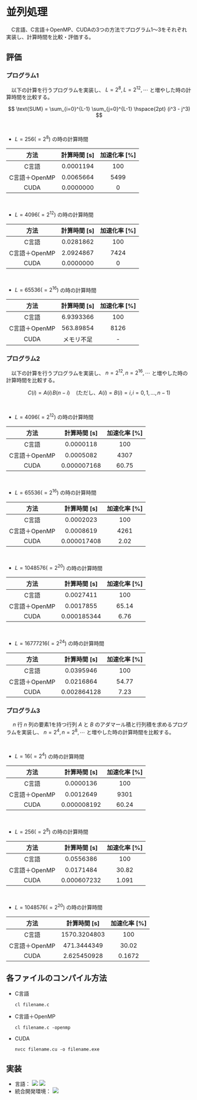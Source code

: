 # 並列処理
　C言語、C言語＋OpenMP、CUDAの3つの方法でプログラム1～3をそれぞれ実装し、計算時間を比較・評価する。

## 評価
### プログラム1
　以下の計算を行うプログラムを実装し、 $L=2^8, L=2^{12}, \cdots$ と増やした時の計算時間を比較する。

$$ \text{SUM} = \sum_{i=0}^{L-1} \sum_{j=0}^{L-1} \hspace{2pt} (i^3 - j^3) $$

<br>

- $L=256(=2^8)$ の時の計算時間

| 方法 | 計算時間 [s] | 加速化率 [%] |
|:---:|:---:|:---:|
| C言語 | 0.0001194 | 100 |
| C言語＋OpenMP | 0.0065664 | 5499 |
| CUDA | 0.0000000 | 0 |

<br>

- $L=4096(=2^{12})$ の時の計算時間

| 方法 | 計算時間 [s] | 加速化率 [%] |
|:---:|:---:|:---:|
| C言語 | 0.0281862 | 100 |
| C言語＋OpenMP | 2.0924867 | 7424 |
| CUDA | 0.0000000 | 0 |

<br>

- $L=65536(=2^{16})$ の時の計算時間

| 方法 | 計算時間 [s] | 加速化率 [%] |
|:---:|:---:|:---:|
| C言語 | 6.9393366 | 100 |
| C言語＋OpenMP | 563.89854 | 8126 |
| CUDA | メモリ不足 | - |

### プログラム2
　以下の計算を行うプログラムを実装し、 $n=2^{12}, n=2^{16}, \cdots$ と増やした時の計算時間を比較する。

$$ C(i) = A(i) \hspace{1pt} B(n - i) \quad (\text{ただし、}A(i) = B(i) = i, \hspace{1pt} i = 0, 1, \ldots, n - 1) $$

<br>

- $L=4096(=2^{12})$ の時の計算時間

| 方法 | 計算時間 [s] | 加速化率 [%] |
|:---:|:---:|:---:|
| C言語 | 0.0000118 | 100 |
| C言語＋OpenMP | 0.0005082 | 4307 |
| CUDA | 0.000007168 | 60.75 |

<br>

- $L=65536(=2^{16})$ の時の計算時間

| 方法 | 計算時間 [s] | 加速化率 [%] |
|:---:|:---:|:---:|
| C言語 | 0.0002023 | 100 |
| C言語＋OpenMP | 0.0008619 | 4261 |
| CUDA | 0.000017408 | 2.02 |

<br>

- $L=1048576(=2^{20})$ の時の計算時間

| 方法 | 計算時間 [s] | 加速化率 [%] |
|:---:|:---:|:---:|
| C言語 | 0.0027411 | 100 |
| C言語＋OpenMP | 0.0017855 | 65.14 |
| CUDA | 0.000185344 | 6.76 |

<br>

- $L=16777216(=2^{24})$ の時の計算時間

| 方法 | 計算時間 [s] | 加速化率 [%] |
|:---:|:---:|:---:|
| C言語 | 0.0395946 | 100 |
| C言語＋OpenMP | 0.0216864 | 54.77 |
| CUDA | 0.002864128 | 7.23 |

### プログラム3
　 $n$ 行 $n$ 列の要素1を持つ行列 $A$ と $B$ のアダマール積と行列積を求めるプログラムを実装し、 $n=2^4, n=2^8, \cdots$ と増やした時の計算時間を比較する。

<br>

- $L=16(=2^{4})$ の時の計算時間

| 方法 | 計算時間 [s] | 加速化率 [%] |
|:---:|:---:|:---:|
| C言語 | 0.0000136 | 100 |
| C言語＋OpenMP | 0.0012649 | 9301 |
| CUDA | 0.000008192 | 60.24 |

<br>

- $L=256(=2^{8})$ の時の計算時間

| 方法 | 計算時間 [s] | 加速化率 [%] |
|:---:|:---:|:---:|
| C言語 | 0.0556386 | 100 |
| C言語＋OpenMP | 0.0171484 | 30.82 |
| CUDA | 0.000607232 | 1.091 |

<br>

- $L=1048576(=2^{20})$ の時の計算時間

| 方法 | 計算時間 [s] | 加速化率 [%] |
|:---:|:---:|:---:|
| C言語 | 1570.3204803 | 100 |
| C言語＋OpenMP | 471.3444349 | 30.02 |
| CUDA | 2.625450928 | 0.1672 |


## 各ファイルのコンパイル方法
- C言語
  ```
  cl filename.c
  ```
- C言語＋OpenMP
  ```
  cl filename.c -openmp
  ```
- CUDA
  ```
  nvcc filename.cu -o filename.exe
  ```

## 実装
- 言語：
  <img src="https://img.shields.io/badge/-C%E8%A8%80%E8%AA%9E-A8B9CC.svg?logo=c&style=plastic">
  <img src="https://img.shields.io/badge/-CUDA-76B900.svg?logo=nvidia&style=plastic">
- 統合開発環境：
  <img src="https://img.shields.io/badge/-Visual%20Studio-5C2D91.svg?logo=visualstudio&style=plastic">
